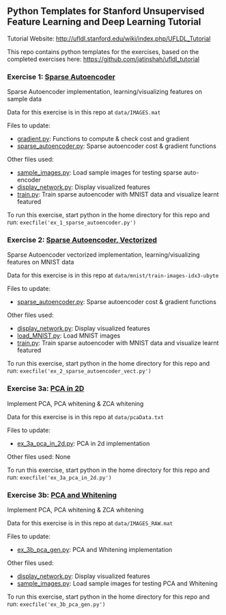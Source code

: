 ## Python Templates for Stanford Unsupervised Feature Learning and Deep Learning Tutorial

Tutorial Website: http://ufldl.stanford.edu/wiki/index.php/UFLDL_Tutorial

This repo contains python templates for the exercises, based on the completed exercises here: https://github.com/jatinshah/ufldl_tutorial

### Exercise 1: [Sparse Autoencoder](http://ufldl.stanford.edu/wiki/index.php/Exercise:Sparse_Autoencoder)

Sparse Autoencoder implementation, learning/visualizing features on sample data

Data for this exercise is in this repo at `data/IMAGES.mat`

Files to update:
* [gradient.py](gradient.py): Functions to compute & check cost and gradient
* [sparse_autoencoder.py](sparse_autoencoder.py): Sparse autoencoder cost & gradient functions

Other files used:
* [sample_images.py](sample_images.py): Load sample images for testing sparse auto-encoder
* [display_network.py](display_network.py): Display visualized features
* [train.py](train.py): Train sparse autoencoder with MNIST data and visualize learnt featured

To run this exercise, start python in the home directory for this repo and run:
`execfile('ex_1_sparse_autoencoder.py')`

### Exercise 2: [Sparse Autoencoder, Vectorized](http://ufldl.stanford.edu/wiki/index.php/Exercise:Vectorization)

Sparse Autoencoder vectorized implementation, learning/visualizing features on MNIST data

Data for this exercise is in this repo at `data/mnist/train-images-idx3-ubyte`

Files to update:
* [sparse_autoencoder.py](sparse_autoencoder.py): Sparse autoencoder cost & gradient functions

Other files used:
* [display_network.py](display_network.py): Display visualized features
* [load_MNIST.py](load_MNIST.py): Load MNIST images
* [train.py](train.py): Train sparse autoencoder with MNIST data and visualize learnt featured

To run this exercise, start python in the home directory for this repo and run:
`execfile('ex_2_sparse_autoencoder_vect.py')`

### Exercise 3a: [PCA in 2D](http://deeplearning.stanford.edu/wiki/index.php/Exercise:PCA_in_2D)

Implement PCA, PCA whitening & ZCA whitening

Data for this exercise is in this repo at `data/pcaData.txt`

Files to update:
* [ex_3a_pca_in_2d.py](ex_3a_pca_in_2d.py): PCA in 2d implementation

Other files used:
None

To run this exercise, start python in the home directory for this repo and run:
`execfile('ex_3a_pca_in_2d.py')`

### Exercise 3b: [PCA and Whitening](http://deeplearning.stanford.edu/wiki/index.php/Exercise:PCA_and_Whitening)

Implement PCA, PCA whitening & ZCA whitening

Data for this exercise is in this repo at `data/IMAGES_RAW.mat`

Files to update:
* [ex_3b_pca_gen.py](ex_3b_pca_gen.py): PCA and Whitening implementation

Other files used:
* [display_network.py](display_network.py): Display visualized features
* [sample_images.py](sample_images.py): Load sample images for testing PCA and Whitening

To run this exercise, start python in the home directory for this repo and run:
`execfile('ex_3b_pca_gen.py')`
